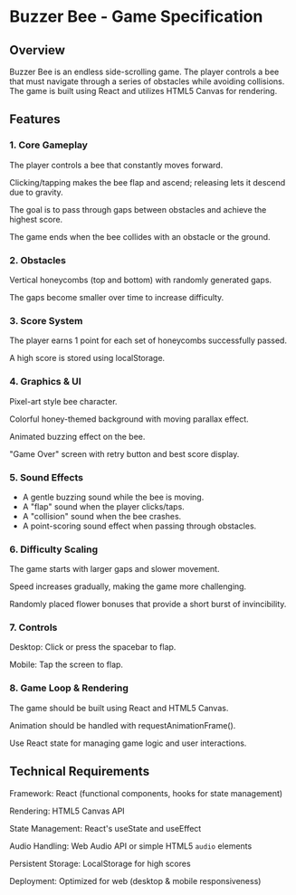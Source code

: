# Buzzer Bee - Game Specification

## Overview

Buzzer Bee is an endless side-scrolling game. The player controls a bee that must navigate through a series of obstacles while avoiding collisions. The game is built using React and utilizes HTML5 Canvas for rendering.

## Features

### 1. Core Gameplay

The player controls a bee that constantly moves forward.

Clicking/tapping makes the bee flap and ascend; releasing lets it descend due to gravity.

The goal is to pass through gaps between obstacles and achieve the highest score.

The game ends when the bee collides with an obstacle or the ground.

### 2. Obstacles

Vertical honeycombs (top and bottom) with randomly generated gaps.

The gaps become smaller over time to increase difficulty.

### 3. Score System

The player earns 1 point for each set of honeycombs successfully passed.

A high score is stored using localStorage.

### 4. Graphics & UI

Pixel-art style bee character.

Colorful honey-themed background with moving parallax effect.

Animated buzzing effect on the bee.

"Game Over" screen with retry button and best score display.

### 5. Sound Effects

 - A gentle buzzing sound while the bee is moving.
 - A "flap" sound when the player clicks/taps.
 - A "collision" sound when the bee crashes.
 - A point-scoring sound effect when passing through obstacles.

### 6. Difficulty Scaling

The game starts with larger gaps and slower movement.

Speed increases gradually, making the game more challenging.

Randomly placed flower bonuses that provide a short burst of invincibility.

### 7. Controls

Desktop: Click or press the spacebar to flap.

Mobile: Tap the screen to flap.

### 8. Game Loop & Rendering

The game should be built using React and HTML5 Canvas.

Animation should be handled with requestAnimationFrame().

Use React state for managing game logic and user interactions.

## Technical Requirements

Framework: React (functional components, hooks for state management)

Rendering: HTML5 Canvas API

State Management: React's useState and useEffect

Audio Handling: Web Audio API or simple HTML5 `audio` elements

Persistent Storage: LocalStorage for high scores

Deployment: Optimized for web (desktop & mobile responsiveness)